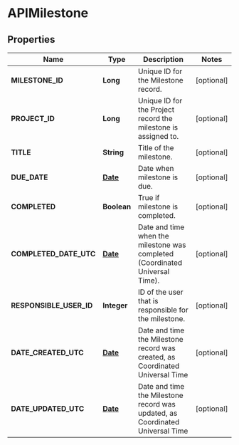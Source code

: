 
# APIMilestone

## Properties
Name | Type | Description | Notes
------------ | ------------- | ------------- | -------------
**MILESTONE_ID** | **Long** | Unique ID for the Milestone record. |  [optional]
**PROJECT_ID** | **Long** | Unique ID for the Project record the milestone is assigned to. |  [optional]
**TITLE** | **String** | Title of the milestone. |  [optional]
**DUE_DATE** | [**Date**](Date.md) | Date when milestone is due. |  [optional]
**COMPLETED** | **Boolean** | True if milestone is completed. |  [optional]
**COMPLETED_DATE_UTC** | [**Date**](Date.md) | Date and time when the milestone was completed (Coordinated Universal Time). |  [optional]
**RESPONSIBLE_USER_ID** | **Integer** | ID of the user that is responsible for the milestone. |  [optional]
**DATE_CREATED_UTC** | [**Date**](Date.md) | Date and time the Milestone record was created, as Coordinated Universal Time |  [optional]
**DATE_UPDATED_UTC** | [**Date**](Date.md) | Date and time the Milestone record was updated, as Coordinated Universal Time |  [optional]




